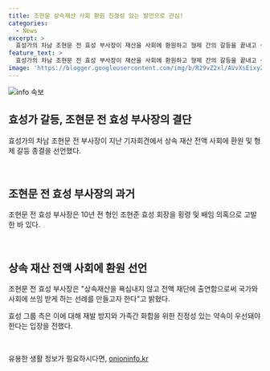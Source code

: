 ```yaml
---
title: 조현문 상속재산 사회 환원 진정성 있는 발언으로 관심!
categories:
  - News
excerpt: >
  효성가의 차남 조현문 전 효성 부사장이 재산을 사회에 환원하고 형제 간의 갈등을 끝내고 싶어 한다. 오랜 갈등을 겪은 가족으로부터 유족으로서 엄마의 이름으로 기업의 경영에 전혀 관심이 없다는 진정한 의지를 보이고 있다. 함께 효성 그룹 측도 형제 간의 화합을 위한 진심 어린 노력이 우선시되어야 한다고 강조하고 있다.
feature_text: >
  효성가의 차남 조현문 전 효성 부사장이 재산을 사회에 환원하고 형제 간의 갈등을 끝내고 싶어 한다. 오랜 갈등을 겪은 가족으로부터 유족으로서 엄마의 이름으로 기업의 경영에 전혀 관심이 없다는 진정한 의지를 보이고 있다. 함께 효성 그룹 측도 형제 간의 화합을 위한 진심 어린 노력이 우선시되어야 한다고 강조하고 있다.
image: 'https://blogger.googleusercontent.com/img/b/R29vZ2xl/AVvXsEixyZcFfHzMRdzZMjFBmAUKJYCLCGyLL1o632UiGVXcaFdKo_bkvkuCioo0uUKlGfBVcT3P84aROyZIXSBEx3Aw5nCQ3pTgDom1WDC4m8eifvWiAmWEEVb4x6G_l8C0QH225ldMjyaFvpxGEBGNO37VmDTDMHGhJPq73UglMfDca1-0aw/s1600/blogspot.png'
---
```


<p><img src="https://blogger.googleusercontent.com/img/b/R29vZ2xl/AVvXsEixyZcFfHzMRdzZMjFBmAUKJYCLCGyLL1o632UiGVXcaFdKo_bkvkuCioo0uUKlGfBVcT3P84aROyZIXSBEx3Aw5nCQ3pTgDom1WDC4m8eifvWiAmWEEVb4x6G_l8C0QH225ldMjyaFvpxGEBGNO37VmDTDMHGhJPq73UglMfDca1-0aw/s1600/blogspot.png" alt="info 속보" /></p>

<h2 data-ke-size="size26">효성가 갈등, 조현문 전 효성 부사장의 결단</h2>

<p data-ke-size="size16">효성가의 차남 조현문 전 부사장이 지난 기자회견에서 상속 재산 전액 사회에 환원 및 형제 갈등 종결을 선언했다.</p>

<p data-ke-size="size16">&nbsp;</p>

<h2 data-ke-size="size24">조현문 전 효성 부사장의 과거</h2>

<p data-ke-size="size16">조현문 전 효성 부사장은 10년 전 형인 조현준 효성 회장을 횡령 및 배임 의혹으로 고발한 바 있다.</p>

<p data-ke-size="size16">&nbsp;</p>

<h2 data-ke-size="size24">상속 재산 전액 사회에 환원 선언</h2>

<p data-ke-size="size16">조현문 전 효성 부사장은 "상속재산을 욕심내지 않고 전액 재단에 출연함으로써 국가와 사회에 쓰임 받게 하는 선례를 만들고자 한다"고 밝혔다.</p>

<p data-ke-size="size16">효성 그룹 측은 이에 대해 재발 방지와 가족간 화합을 위한 진정성 있는 약속이 우선돼야 한다는 입장을 전했다.</p>

<p data-ke-size="size16">&nbsp;</p>
유용한 생활 정보가 필요하시다면, <a href="https://onioninfo.kr" rel="dofollow">onioninfo.kr</a>


